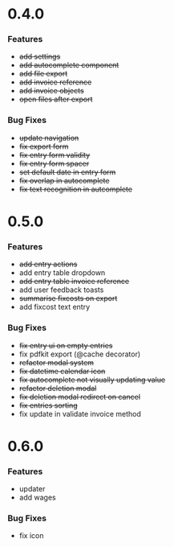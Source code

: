 # 0.4.0

### Features

- ~~add settings~~
- ~~add autocomplete component~~
- ~~add file export~~
- ~~add invoice reference~~
- ~~add invoice objects~~
- ~~open files after export~~

### Bug Fixes

- ~~update navigation~~
- ~~fix export form~~
- ~~fix entry form validity~~
- ~~fix entry form spacer~~
- ~~set default date in entry form~~
- ~~fix overlap in autocomplete~~
- ~~fix text recognition in autcomplete~~

# 0.5.0

### Features

- ~~add entry actions~~
- add entry table dropdown
- ~~add entry table invoice reference~~
- add user feedback toasts
- ~~summarise fixcosts on export~~
- add fixcost text entry

### Bug Fixes

- ~~fix entry ui on empty entries~~
- fix pdfkit export (@cache decorator)
- ~~refactor modal system~~
- ~~fix datetime calendar icon~~
- ~~fix autocomplete not visually updating value~~
- ~~refactor deletion modal~~
- ~~fix deletion modal redirect on cancel~~
- ~~fix entries sorting~~
- fix update in validate invoice method
# 0.6.0

### Features

- updater
- add wages

### Bug Fixes

- fix icon
